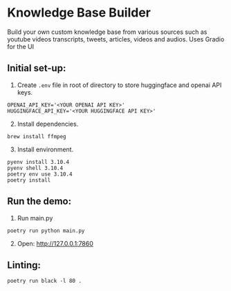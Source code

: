 # Knowledge Base Builder
Build your own custom knowledge base from various sources such as youtube videos transcripts, tweets, articles, videos and audios. Uses Gradio for the UI

## Initial set-up:
1. Create `.env` file in root of directory to store huggingface and openai API keys.
```
OPENAI_API_KEY='<YOUR OPENAI API KEY>'
HUGGINGFACE_API_KEY='<YOUR HUGGINGFACE API KEY>'
```
2. Install dependencies.
```shell
brew install ffmpeg
```
3. Install environment.
```shell
pyenv install 3.10.4
pyenv shell 3.10.4
poetry env use 3.10.4
poetry install
```

## Run the demo:

1. Run main.py
```shell
poetry run python main.py
```
2. Open: http://127.0.0.1:7860

## Linting:
```shell
poetry run black -l 80 .
```
